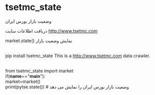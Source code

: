 # tsetmc_state
وضعیت بازار بورس ایران
<BR/>

دریافت اطلاعات سایت http://www.tsetmc.com
<BR/>

market.state()
نمایش وضعیت بازار
<BR/>
<BR/>

pip install tsetmc_state
This is a http://www.tsetmc.com data crawler.
<BR/>
<BR/>

from tsetmc_state import market
<BR/>
if(__name__=="__main__"): <BR/>
    market=market()<BR/>
    print(pytse.state()) # وضعیت بازار بورس ایران را نمایش می دهد
